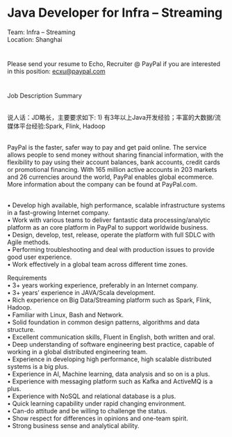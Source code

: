 Java Developer for Infra – Streaming
=
Team: Infra – Streaming
   <br />
Location: Shanghai
#
Please send your resume to Echo, Recruiter @ PayPal if you are interested in this position: ecxu@paypal.com
#
Job Description Summary

<br />说人话：JD略长，主要要求如下: 1) 有3年以上Java开发经验；丰富的大数据/流媒体平台经验:Spark, Flink, Hadoop

   <br />PayPal is the faster, safer way to pay and get paid online. The service allows people to send money without sharing financial information, with the flexibility to pay using their account balances, bank accounts, credit cards or promotional financing. With 165 million active accounts in 203 markets and 26 currencies around the world, PayPal enables global ecommerce. More information about the company can be found at PayPal.com. 
   
   <br />•	Develop high available, high performance, scalable infrastructure systems in a fast-growing Internet company.
   <br />•	Work with various teams to deliver fantastic data processing/analytic platform as an core platform in PayPal to support worldwide business.
   <br />•	Design, develop, test, release, operate the platform with full SDLC with Agile methods.
   <br />•	Performing troubleshooting and deal with production issues to provide good user experience.
   <br />•	Work effectively in a global team across different time zones.


Requirements
   <br />•	3+ years working experience, preferably in an Internet company.
   <br />•	3+ years’ experience in JAVA/Scala development.
   <br />•	Rich experience on Big Data/Streaming platform such as Spark, Flink, Hadoop.
   <br />•	Familiar with Linux, Bash and Network.
   <br />•	Solid foundation in common design patterns, algorithms and data structure.
   <br />•	Excellent communication skills, Fluent in English, both written and oral.
   <br />•	Deep understanding of software engineering best practice, capable of working in a global distributed engineering team.
   <br />•	Experience in developing high performance, high scalable distributed systems is a big plus.
   <br />•	Experience in AI, Machine learning, data analysis and so on is a plus.
   <br />•	Experience with messaging platform such as Kafka and ActiveMQ is a plus.
   <br />•	Experience with NoSQL and relational database is a plus.
   <br />•	Quick learning capability under rapid changing environment.
   <br />•	Can-do attitude and be willing to challenge the status.
   <br />•	Show respect for differences in opinions and one-team spirit.
   <br />•	Strong business sense and analytical ability.
